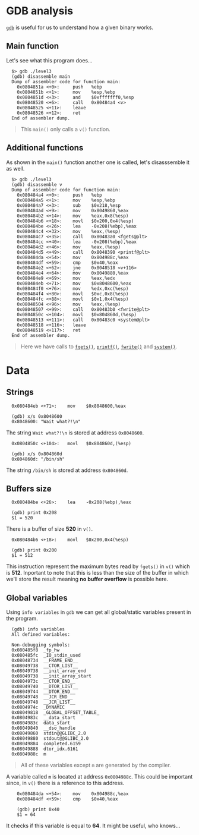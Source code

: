 # GDB analysis

[`gdb`](https://linux.die.net/man/1/gdb) is useful for us to understand how a given binary works.

## Main function

Let's see what this program does...

```gdb
  $> gdb ./level3
  (gdb) disassemble main
  Dump of assembler code for function main:
    0x0804851a <+0>:     push   %ebp
    0x0804851b <+1>:     mov    %esp,%ebp
    0x0804851d <+3>:     and    $0xfffffff0,%esp
    0x08048520 <+6>:     call   0x80484a4 <v>
    0x08048525 <+11>:    leave  
    0x08048526 <+12>:    ret  
  End of assembler dump.
```

> This `main()` only calls a `v()` function.

## Additional functions

As shown in the `main()` function another one is called, let's disasssemble it as well.

```gdb
  $> gdb ./level3
  (gdb) disassemble v
  Dump of assembler code for function main:
    0x080484a4 <+0>:     push   %ebp
    0x080484a5 <+1>:     mov    %esp,%ebp
    0x080484a7 <+3>:     sub    $0x218,%esp
    0x080484ad <+9>:     mov    0x8049860,%eax
    0x080484b2 <+14>:    mov    %eax,0x8(%esp)
    0x080484b6 <+18>:    movl   $0x200,0x4(%esp)
    0x080484be <+26>:    lea    -0x208(%ebp),%eax
    0x080484c4 <+32>:    mov    %eax,(%esp)
    0x080484c7 <+35>:    call   0x80483a0 <fgets@plt>
    0x080484cc <+40>:    lea    -0x208(%ebp),%eax
    0x080484d2 <+46>:    mov    %eax,(%esp)
    0x080484d5 <+49>:    call   0x8048390 <printf@plt>
    0x080484da <+54>:    mov    0x804988c,%eax
    0x080484df <+59>:    cmp    $0x40,%eax
    0x080484e2 <+62>:    jne    0x8048518 <v+116>
    0x080484e4 <+64>:    mov    0x8049880,%eax
    0x080484e9 <+69>:    mov    %eax,%edx
    0x080484eb <+71>:    mov    $0x8048600,%eax
    0x080484f0 <+76>:    mov    %edx,0xc(%esp)
    0x080484f4 <+80>:    movl   $0xc,0x8(%esp)
    0x080484fc <+88>:    movl   $0x1,0x4(%esp)
    0x08048504 <+96>:    mov    %eax,(%esp)
    0x08048507 <+99>:    call   0x80483b0 <fwrite@plt>
    0x0804850c <+104>:   movl   $0x804860d,(%esp)
    0x08048513 <+111>:   call   0x80483c0 <system@plt>
    0x08048518 <+116>:   leave  
    0x08048519 <+117>:   ret 
  End of assembler dump.
```

> Here we have calls to [`fgets()`](https://linux.die.net/man/3/fgets), [`printf()`](https://man7.org/linux/man-pages/man3/printf.3.html), [`fwrite()`](https://linux.die.net/man/3/fwrite) and [`system()`](https://man7.org/linux/man-pages/man3/system.3.html).

# Data

## Strings

```gdb
  0x080484eb <+71>:    mov    $0x8048600,%eax
  
  (gdb) x/s 0x8048600
  0x8048600: "Wait what?!\n"
```

The string `Wait what?!\n` is stored at address `0x8048600`.

```gdb
  0x0804850c <+104>:   movl   $0x804860d,(%esp)
  
  (gdb) x/s 0x804860d
  0x804860d: "/bin/sh"
```

The string `/bin/sh` is stored at address `0x804860d`.

## Buffers size

```gdb
  0x080484be <+26>:    lea    -0x208(%ebp),%eax

  (gdb) print 0x208
  $1 = 520
```

There is a buffer of size **520** in `v()`.

```gdb
  0x080484b6 <+18>:    movl   $0x200,0x4(%esp)

  (gdb) print 0x200
  $1 = 512
```

This instruction represent the maximum bytes read by `fgets()` in `v()` which is **512**. Inportant to note that this is less than the size of the buffer in which we'll store the result meaning **no buffer overflow** is possible here.

## Global variables

Using `info variables` in `gdb` we can get all global/static variables present in the program.

```gdb
  (gdb) info variables
  All defined variables:

  Non-debugging symbols:
  0x080485f8  _fp_hw
  0x080485fc  _IO_stdin_used
  0x08048734  __FRAME_END__
  0x08049738  __CTOR_LIST__
  0x08049738  __init_array_end
  0x08049738  __init_array_start
  0x0804973c  __CTOR_END__
  0x08049740  __DTOR_LIST__
  0x08049744  __DTOR_END__
  0x08049748  __JCR_END__
  0x08049748  __JCR_LIST__
  0x0804974c  _DYNAMIC
  0x08049818  _GLOBAL_OFFSET_TABLE_
  0x0804983c  __data_start
  0x0804983c  data_start
  0x08049840  __dso_handle
  0x08049860  stdin@@GLIBC_2.0
  0x08049880  stdout@@GLIBC_2.0
  0x08049884  completed.6159
  0x08049888  dtor_idx.6161
  0x0804988c  m
```

> All of these variables except `m` are generated by the compiler.

A variable called `m` is located at address `0x0804988c`. This could be important since, in `v()` there is a reference to this address.

```gdb
    0x080484da <+54>:    mov    0x804988c,%eax
    0x080484df <+59>:    cmp    $0x40,%eax

    (gdb) print 0x40
    $1 = 64
```

It checks if this variable is equal to **64**. It might be useful, who knows...